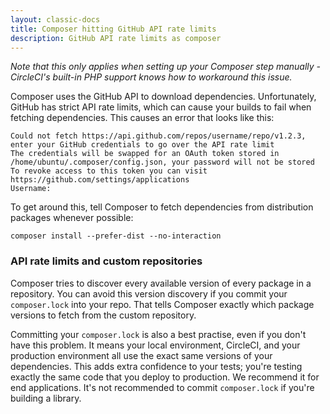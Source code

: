 ```yaml
---
layout: classic-docs
title: Composer hitting GitHub API rate limits
description: GitHub API rate limits as composer
---
```


*Note that this only applies when setting up your Composer step manually -
CircleCI's built-in PHP support knows how to workaround this issue.*

Composer uses the GitHub API to download dependencies. Unfortunately, GitHub 
has strict API rate limits, which can cause your builds to fail when fetching 
dependencies. This causes an error that looks like this:

```
Could not fetch https://api.github.com/repos/username/repo/v1.2.3, enter your GitHub credentials to go over the API rate limit
The credentials will be swapped for an OAuth token stored in /home/ubuntu/.composer/config.json, your password will not be stored
To revoke access to this token you can visit https://github.com/settings/applications
Username:
```

To get around this, tell Composer to fetch dependencies from distribution packages whenever possible:

```
composer install --prefer-dist --no-interaction
```

### API rate limits and custom repositories

Composer tries to discover every available version of every package in a 
repository. You can avoid this version discovery if you commit your 
`composer.lock` into your repo. That tells Composer exactly which package 
versions to fetch from the custom repository.

Committing your `composer.lock` is also a best practise, even if you don't have 
this problem. It means your local environment, CircleCI, and your production 
environment all use the exact same versions of your dependencies. This adds 
extra confidence to your tests; you're testing exactly the same code that you 
deploy to production. We recommend it for end applications. It's not 
recommended to commit `composer.lock` if you're building a library.
